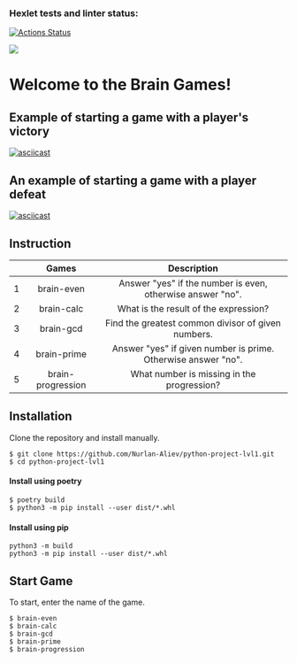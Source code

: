 ### Hexlet tests and linter status:
[![Actions Status](https://github.com/Nurlan-Aliev/python-project-lvl1/workflows/hexlet-check/badge.svg)](https://github.com/Nurlan-Aliev/python-project-lvl1/actions)

<a href="https://codeclimate.com/github/Nurlan-Aliev/python-project-lvl1/maintainability"><img src="https://api.codeclimate.com/v1/badges/f787b300615a3ec8be61/maintainability" /></a>


# Welcome to the Brain Games!

## Example of starting a game with a player's victory
[![asciicast](https://asciinema.org/a/fxdk4s1c7cbKP76PAFs16xy6G.svg)](https://asciinema.org/a/fxdk4s1c7cbKP76PAFs16xy6G)

## An example of starting a game with a player defeat

[![asciicast](https://asciinema.org/a/33dANygrwijV0FJJrldLRID1H.svg)](https://asciinema.org/a/33dANygrwijV0FJJrldLRID1H)


## Instruction

|     |       Games       |                          Description                          |
|:----|:-----------------:|:-------------------------------------------------------------:|
| 1   |    brain-even     |  Answer "yes" if the number is even, otherwise answer "no".   |
| 2   |    brain-calc     |             What is the result of the expression?             |
| 3   |     brain-gcd     |      Find the greatest common divisor of given numbers.       |
| 4   |    brain-prime    | Answer "yes" if given number is prime. Otherwise answer "no". |
| 5   | brain-progression |          What number is missing in the progression?           |

## Installation
Clone the repository and install manually.
```commandline
$ git clone https://github.com/Nurlan-Aliev/python-project-lvl1.git
$ cd python-project-lvl1
```

#### Install using poetry
```commandline
$ poetry build
$ python3 -m pip install --user dist/*.whl
```

#### Install using pip
```
python3 -m build
python3 -m pip install --user dist/*.whl
```

## Start Game

To start, enter the name of the game.
```commandline
$ brain-even
$ brain-calc
$ brain-gcd
$ brain-prime
$ brain-progression
```
